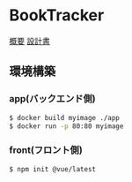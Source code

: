 # BookTracker

[概要](https://butter-epoch-8f2.notion.site/booktracker-eb0c7435171c4e82b9460f067fe6cbda?pvs=4)
[設計書](https://butter-epoch-8f2.notion.site/BookTracker-fecb4769c1254e01a178bbc0f603cea5?pvs=4)



## 環境構築

### app(バックエンド側)

```bash
$ docker build myimage ./app
$ docker run -p 80:80 myimage
```


### front(フロント側)

```bash
$ npm init @vue/latest
```


